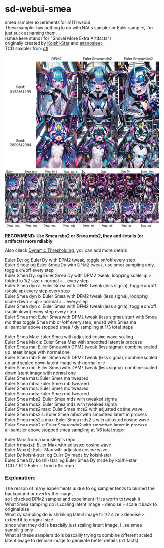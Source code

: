 # sd-webui-smea
smea sampler experiments for a1111 webui    
These sampler has nothing to do with NAI's sampler or Euler sampler, I'm just suck at naming them.      
(smea here stands for "Shovel More Extra Artifacts")      
originally created by [Koishi-Star](https://github.com/Koishi-Star/Euler-Smea-Dyn-Sampler) and [ananosleep](https://github.com/ananosleep/advanced_euler_sampler_extension)      
TCD sampler from [dfl](https://github.com/dfl/comfyui-tcd-scheduler)       
    
![sample2](https://github.com/AG-w/sd-webui-smea/blob/main/sample2.jpg?raw=true)    
![sample](https://github.com/AG-w/sd-webui-smea/blob/main/sample.jpg?raw=true)

**RECOMMEND: Use Smea mbs2 or Smea mds2, they add details (or artifacts) more reliably**    

Also check [Dynamic Thresholding](https://github.com/mcmonkeyprojects/sd-dynamic-thresholding), you can add more details    

Euler Dy: og Euler Dy with DPM2 tweak, toggle on/off every step    
Euler Smea: og Euler Smea Dy with DPM2 tweak, use smea sampling only, toggle on/off every step    
Euler Smea Dy: og Euler Smea Dy with DPM2 tweak, loopping scale up > folded to 1/2 size > normal >... every step     
Euler Smea dyn a: Euler Smea with DPM2 tweak (less sigma), toggle on/off (scale up) every step every step    
Euler Smea dyn b: Euler Smea with DPM2 tweak (less sigma), loopping scale down > up > normal >... every step   
Euler Smea dyn c: Euler Smea with DPM2 tweak (less sigma), toggle on/off (scale down) every step every step   
Euler Smea md: Euler Smea with DPM2 tweak (less sigma), start with Smea mc then toggle Smea mb on/off every step, ended with Smea ma  
all sampler above stopped smea / dy sampling at 1/3 total steps      

Euler Smea Max: Euler Smea with adjusted cosine wave scaling      
Euler Smea Max s: Euler Smea Max with smoothed latent in process      
Euler Smea ma: Euler Smea with DPM2 tweak (less sigma), combine scaled up latent image with normal one    
Euler Smea mb: Euler Smea with DPM2 tweak (less sigma), combine scaled up and scaled down latent image with normal one    
Euler Smea mc: Euler Smea with DPM2 tweak (less sigma), combine scaled down latent image with normal one          
Euler Smea mas: Euler Smea ma tweaked    
Euler Smea mbs: Euler Smea mb tweaked    
Euler Smea mcs: Euler Smea mc tweaked    
Euler Smea mds: Euler Smea md tweaked      
Euler Smea mbs2: Euler Smea mds with tweaked sigma          
Euler Smea mds2: Euler Smea mds with tweaked sigma     
Euler Smea mds2 max: Euler Smea mds2 with adjusted cosine wave      
Euler Smea mbs2 s: Euler Smea mbs2 with smoothed latent in process        
Euler Smea mds2 s max: Euler Smea mds2 s with adjusted cosine wave         
Euler Smea mds2 s: Euler Smea mds2 with smoothed latent in process     
all sampler above stopped smea sampling at 1/6 total steps    
    
Euler Max: from ananosleep's repo    
Euler h max(x): Euler Max with adjusted cosine wave     
Euler Max(x): Euler Max with adjusted cosine wave      
Euler Dy koishi-star: og Euler Dy made by koishi-star        
Euler Smea Dy koishi-star: og Euler Smea Dy made by koishi-star     
TCD / TCD Euler a: from dfl's repo        
       
### Explanation:    
The reason of many experiments is due to og sampler tends to blurred the background or overfry the image,    
so I checked DPM2 sampler and experiment if it's worth to tweak it    
What Smea sampling do is scaling latent image > denoise > scale it back to original size    
What dy sampling do is shrinking latent image to 1/2 size > denoise > extend it to original size    
since what they did is bascially just scaling latent image, I use smea sampling only    
What all these samplers do is bascailly trying to combine different scaled latent image to denoise image to generate better details (artifacts)
